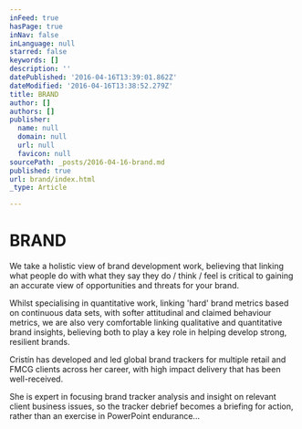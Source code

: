```yaml
---
inFeed: true
hasPage: true
inNav: false
inLanguage: null
starred: false
keywords: []
description: ''
datePublished: '2016-04-16T13:39:01.862Z'
dateModified: '2016-04-16T13:38:52.279Z'
title: BRAND
author: []
authors: []
publisher:
  name: null
  domain: null
  url: null
  favicon: null
sourcePath: _posts/2016-04-16-brand.md
published: true
url: brand/index.html
_type: Article

---
```

# BRAND

We take a holistic view of brand development work, believing that linking what people do with what they say they do / think / feel is critical to gaining an accurate view of opportunities and threats for your brand. 

Whilst specialising in quantitative work, linking 'hard' brand metrics based on continuous data sets, with softer attitudinal and claimed behaviour metrics, we are also very comfortable linking qualitative and quantitative brand insights, believing both to play a key role in helping develop strong, resilient brands.

Cristín has developed and led global brand trackers for multiple retail and FMCG clients across her career, with high impact delivery that has been well-received.  

She is expert in focusing brand tracker analysis and insight on relevant client business issues, so the tracker debrief becomes a briefing for action, rather than an exercise in PowerPoint endurance...
